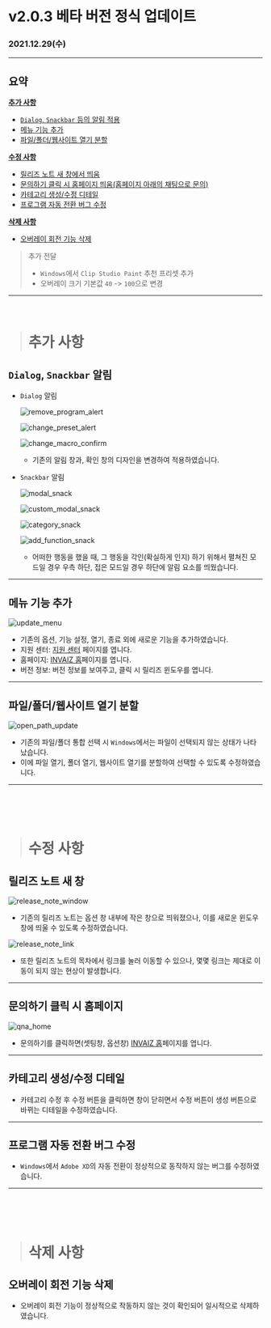 # v2.0.3 베타 버전 정식 업데이트

### 2021.12.29(수)

---

## 요약

**[추가 사항](#추가-사항)**

- [`Dialog`, `Snackbar` 등의 알림 적용](#dialog-snackbar-알림)
- [메뉴 기능 추가](#메뉴-기능-추가)
- [파일/폴더/웹사이트 열기 분할](#파일폴더웹사이트-열기-분할)

**[수정 사항](#수정-사항)**

- [릴리즈 노트 새 창에서 띄움](#릴리즈-노트-새-창)
- [문의하기 클릭 시 홈페이지 띄움(홈페이지 아래의 채팅으로 문의)](#문의하기-클릭-시-홈페이지)
- [카테고리 생성/수정 디테일](#카테고리-생성수정-디테일)
- [프로그램 자동 전환 버그 수정](#프로그램-자동-전환-버그-수정)

**[삭제 사항](#삭제-사항)**

- [오버레이 회전 기능 삭제](#오버레이-회전-기능-삭제)

> 추가 전달
>
> - `Windows`에서 `Clip Studio Paint` 추천 프리셋 추가
> - 오버레이 크기 기본값 `40` -> `100`으로 변경

---

<br />

> # 추가 사항

## `Dialog`, `Snackbar` 알림

- `Dialog` 알림

  ![remove_program_alert](../assets/v2.0.3/dialog/remove_program_alert.gif)

  ![change_preset_alert](../assets/v2.0.3/dialog/change_preset_alert.gif)

  ![change_macro_confirm](../assets/v2.0.3/dialog/change_macro_confirm.gif)

  - 기존의 알림 창과, 확인 창의 디자인을 변경하여 적용하였습니다.

- `Snackbar` 알림

  ![modal_snack](../assets/v2.0.3/dialog/modal_snack.gif)

  ![custom_modal_snack](../assets/v2.0.3/dialog/custom_modal_snack.gif)

  ![category_snack](../assets/v2.0.3/dialog/category_snack.gif)

  ![add_function_snack](../assets/v2.0.3/dialog/add_function_snack.gif)

  - 어떠한 행동을 했을 때, 그 행동을 각인(확실하게 인지) 하기 위해서 펼쳐진 모드일 경우 우측 하단, 접은 모드일 경우 하단에 알림 요소를 띄웠습니다.

---

## 메뉴 기능 추가

![update_menu](../assets/v2.0.3/update_menu.png)

- 기존의 옵션, 기능 설정, 열기, 종료 외에 새로운 기능을 추가하였습니다.
- 지원 센터: [지원 센터](https://dynamic-position-46c.notion.site/INVAIZ-V-1-0-4174e58b8cfe4161ae3a2c0f9579a982) 페이지를 엽니다.
- 홈페이지: [INVAIZ 홈](https://www.invaiz.com/)페이지를 엽니다.
- 버전 정보: 버전 정보를 보여주고, 클릭 시 릴리즈 윈도우를 엽니다.

---

## 파일/폴더/웹사이트 열기 분할

![open_path_update](../assets/v2.0.3/open_path_update.gif)

- 기존의 파일/폴더 통합 선택 시 `Windows`에서는 파일이 선택되지 않는 상태가 나타났습니다.
- 이에 파일 열기, 폴더 열기, 웹사이트 열기를 분할하여 선택할 수 있도록 수정하였습니다.

---

<br />
<br />
<br />

> # 수정 사항

## 릴리즈 노트 새 창

![release_note_window](../assets/v2.0.3/release_note_window.gif)

- 기존의 릴리즈 노트는 옵션 창 내부에 작은 창으로 띄워졌으나, 이를 새로운 윈도우 창에 띄울 수 있도록 수정하였습니다.

![release_note_link](../assets/v2.0.3/release_note_link.gif)

- 또한 릴리즈 노트의 목차에서 링크를 눌러 이동할 수 있으나, 몇몇 링크는 제대로 이동이 되지 않는 현상이 발생합니다.

---

## 문의하기 클릭 시 홈페이지

![qna_home](../assets/v2.0.3/qna_home.gif)

- 문의하기를 클릭하면(셋팅창, 옵션창) [INVAIZ 홈](https://www.invaiz.com/)페이지를 엽니다.

---

## 카테고리 생성/수정 디테일

- 카테고리 수정 후 수정 버튼을 클릭하면 창이 닫히면서 수정 버튼이 생성 버튼으로 바뀌는 디테일을 수정하였습니다.

---

## 프로그램 자동 전환 버그 수정

- `Windows`에서 `Adobe XD`의 자동 전환이 정상적으로 동작하지 않는 버그를 수정하였습니다.

---

<br />
<br />
<br />

> # 삭제 사항

## 오버레이 회전 기능 삭제

- 오버레이 회전 기능이 정상적으로 작동하지 않는 것이 확인되어 일시적으로 삭제하였습니다.
